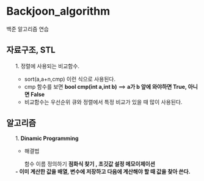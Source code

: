# Backjoon_algorithm
백준 알고리즘 연습
## 자료구조, STL
<ol>
  1. 정렬에 사용되는 <stronger>비교함수.</stronger>
  
  - sort(a,a+n,cmp) 이런 식으로 사용된다.
  - cmp 함수를 보면 <strong>bool cmp(int a,int b)</strong>  ==> <strong>a가 b 앞에 와야하면 True, 아니면 False</strong>
  - 비교함수는 우선순위 큐와 정렬에서 특정 비교가 있을 때 많이 사용된다.
</ol>

## 알고리즘
<ol>
  1. <strong>Dinamic Programming</strong>

  - 해결법
  <ol>
    함수 이름 정의하기
    <strong>점화식 찾기<strong> , 초깃값 설정
    메모이제이션
  </ol>
  - <strong>이미 계산한 값을 배열, 변수에 저장하고 다음에 계산해야 할 때 값을 찾아 쓴다.</strong>
</ol>
